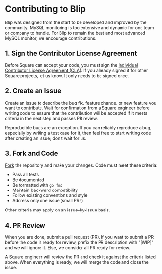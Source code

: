 # Contributing to Blip

Blip was designed from the start to be developed and improved by the community.
MySQL monitoring is too extensive and dynamic for one team or company to handle.
For Blip to remain the best and most advanced MySQL monitor, we encourage contributions.

## 1. Sign the Contributor License Agreement

Before Square can accept your code, you must sign the [Individual Contributor License Agreement (CLA)](https://docs.google.com/forms/d/e/1FAIpQLSeRVQ35-gq2vdSxD1kdh7CJwRdjmUA0EZ9gRXaWYoUeKPZEQQ/viewform?formkey=dDViT2xzUHAwRkI3X3k5Z0lQM091OGc6MQ&ndplr=1).
If you already signed it for other Square projects, let us know. It only needs to be signed once.

## 2. Create an Issue

Create an issue to describe the bug fix, feature change, or new feature you want to contribute.
Wait for confirmation from a Square engineer before writing code to ensure that the contribution
will be accepted if it meets criteria in the next step and passes PR review.

Reproducible bugs are an exception. If you can reliably reproduce a bug, especially by writing a
test case for it, then feel free to start writing code after creating an issue; don't wait for us.

## 3. Fork and Code

[Fork](https://guides.github.com/activities/forking/) the repository and make your changes.
Code must meet these criteria:

* Pass all tests
* Be documented
* Be formatted with `go fmt`
* Maintain backward compatibility
* Follow existing conventions and style
* Address only one issue (small PRs)

Other criteria may apply on an issue-by-issue basis.

## 4. PR Review

When you are done, submit a pull request (PR). If you want to submit a PR before the code is
ready for review, prefix the PR description with "[WIP]" and we will ignore it. Else, we
consider all PR ready for review.

A Square engineer will review the PR and check it against the criteria listed above.
When everything is ready, we will merge the code and close the issue.
